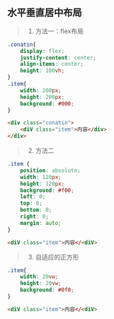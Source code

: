 ## 水平垂直居中布局
>1. 方法一：flex布局
````css
.conatin{
    display: flex;
    justify-content: center;
    align-items: center;
    height: 100vh;
}
.item{
    width: 200px;
    height: 200px;
    background: #000;
}
````
````html
<div class="conatin">
    <diV class="item">内容</div>
</div>
````
>2. 方法二
````css
.item {
    position: absolute;
    width: 120px;
    height: 120px;
    background: #f00;
    left: 0;
    top: 0;
    bottom: 0;
    right: 0;
    margin: auto;
}
````
````html
<diV class="item">内容</<diV>
````
>3. 自适应的正方形
````css
.item{
    width: 20vw;
    height: 20vw;
    background: #0f0;
}
````
````html
<diV class="item">内容</<diV>
````